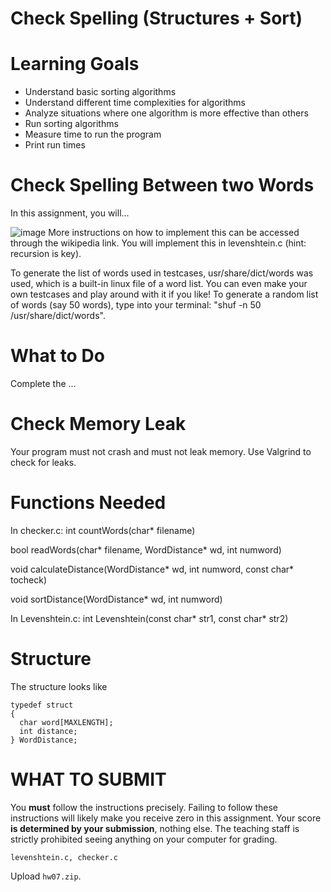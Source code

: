 # Check Spelling (Structures + Sort)

Learning Goals
==============

* Understand basic sorting algorithms
* Understand different time complexities for algorithms
* Analyze situations where one algorithm is more effective than others
* Run sorting algorithms
* Measure time to run the program
* Print run times

Check Spelling Between two Words
==============
In this assignment, you will...

![image](https://github.com/user-attachments/assets/01aca60e-dba8-4b4f-9000-f0722bc44072)
More instructions on how to implement this can be accessed through the wikipedia link. You will implement this in levenshtein.c (hint: recursion is key). 

To generate the list of words used in testcases, usr/share/dict/words was used, which is a built-in linux file of a word list. You can even make your own testcases and play around with it if you like! To generate a random list of words (say 50 words), type into your terminal: "shuf -n 50 /usr/share/dict/words".

What to Do
==============
Complete the ...

Check Memory Leak
=================

Your program must not crash and must not leak memory.  Use Valgrind to check for leaks.

Functions Needed
================
In checker.c:
int countWords(char* filename)

bool readWords(char* filename, WordDistance* wd, int numword)

void calculateDistance(WordDistance* wd, int numword, const char* tocheck)

void sortDistance(WordDistance* wd, int numword)

In Levenshtein.c:
int Levenshtein(const char* str1, const char* str2)

	
Structure
=========
The structure looks like
``` 
typedef struct
{
  char word[MAXLENGTH]; 
  int distance;
} WordDistance;
```

WHAT TO SUBMIT
==============

You **must** follow the instructions precisely. Failing to follow
these instructions will likely make you receive zero in this
assignment.  Your score **is determined by your submission**, nothing
else.  The teaching staff is strictly prohibited seeing anything on
your computer for grading.

```
levenshtein.c, checker.c
```

Upload `hw07.zip`.

